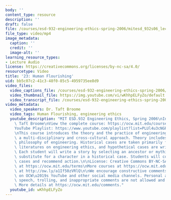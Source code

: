 ```yaml
---
body: ''
content_type: resource
description: ''
draft: false
file: /courses/esd-932-engineering-ethics-spring-2006/mitesd_932s06_lec23_360p_16_9.mp4
file_type: video/mp4
image_metadata:
  caption: ''
  credit: ''
  image-alt: ''
learning_resource_types:
- Lecture Audio
license: https://creativecommons.org/licenses/by-nc-sa/4.0/
resourcetype: Video
title: '23: Human Flourishing'
uid: bb5c07c2-41c3-48f0-85c5-4959735ee8d9
video_files:
  video_captions_file: /courses/esd-932-engineering-ethics-spring-2006/1P8KfSnwjv7EE45KAj8Kc5P5PLYitha9z_transcript.webvtt
  video_thumbnail_file: https://img.youtube.com/vi/wKhhpELFyZo/default.jpg
  video_transcript_file: /courses/esd-932-engineering-ethics-spring-2006/1P8KfSnwjv7EE45KAj8Kc5P5PLYitha9z_transcript.pdf
video_metadata:
  video_speakers: Dr. Taft Broome
  video_tags: Human Flourishing, engineering ethics
  youtube_description: "MIT ESD.932 Engineering Ethics, Spring 2006\nInstructor: Dr.\
    \ Taft Broome\nView the complete course: https://ocw.mit.edu/courses/esd-932-engineering-ethics-spring-2006/\n\
    YouTube Playlist: https://www.youtube.com/playlist?list=PLUl4u3cNGP61YF5HCMnGUwJ8D-PNNs3OR\n\
    \nThis course introduces the theory and the practice of engineering ethics using\
    \ a multi-disciplinary and cross-cultural approach. Theory includes ethics and\
    \ philosophy of engineering. Historical cases are taken primarily from the scholarly\
    \ literatures on engineering ethics, and hypothetical cases are written by students.\
    \ Each student will write a story by selecting an ancestor or mythic hero as a\
    \ substitute for a character in a historical case. Students will compare these\
    \ cases and recommend action.\n\nLicense: Creative Commons BY-NC-SA\nMore information\
    \ at https://ocw.mit.edu/terms\nMore courses at https://ocw.mit.edu\nSupport OCW\
    \ at http://ow.ly/a1If50zVRlQ\n\nWe encourage constructive comments and discussion\
    \ on OCW\u2019s YouTube and other social media channels. Personal attacks, hate\
    \ speech, trolling, and inappropriate comments are not allowed and may be removed.\
    \ More details at https://ocw.mit.edu/comments."
  youtube_id: wKhhpELFyZo
---
```

